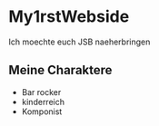 # My1rstWebside
Ich moechte euch JSB naeherbringen
## Meine Charaktere
* Bar rocker
* kinderreich
* Komponist